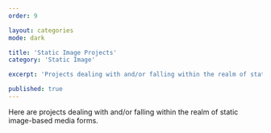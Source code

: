 ```yaml
---
order: 9

layout: categories
mode: dark

title: 'Static Image Projects'
category: 'Static Image'

excerpt: 'Projects dealing with and/or falling within the realm of static image-based media forms.'

published: true
---
```


Here are projects dealing with and/or falling within the realm of static image-based media forms.